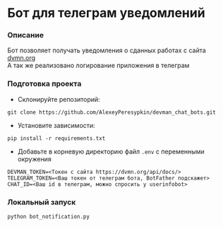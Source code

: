 # Бот для телеграм уведомлений

### Описание

Бот позволяет получать уведомления о сданных работах с сайта [dvmn.org](https://dvmn.org/)      
А так же реализовано логирование приложения в телеграм

### Подготовка проекта
- Склонируйте репозиторий:

`git clone https://github.com/AlexeyPeresypkin/devman_chat_bots.git`

- Установите зависимости:

`pip install -r requirements.txt`

- Добавьте в корневую директорию файл `.env` с переменными окружения

```
DEVMAN_TOKEN=<Токен с сайта https://dvmn.org/api/docs/>
TELEGRAM_TOKEN=<Ваш токен от телеграм бота, BotFather подскажет>
CHAT_ID=<Ваш id в телеграм, можно спросить у userinfobot>
```
### Локальный запуск

`python bot_notification.py`

